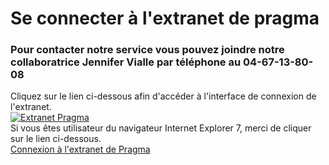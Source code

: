 <div id="Redaction" >
	<h1>Se connecter &agrave; l'extranet de pragma</h1>
	<div class="BlocArticle">
		<h3>Pour contacter notre service vous pouvez joindre notre collaboratrice Jennifer Vialle par t&eacute;l&eacute;phone au 04-67-13-80-08</h3>
		<div class="ContenuArticle">
			Cliquez sur le lien ci-dessous afin d'acc&eacute;der &agrave; l'interface de connexion de l'extranet.
		</div>
		<div class="centreContenu">
			<a href="http://83.206.204.208/sogeprom_extranet_prod/index.php" title="ExtranetPragma" rel="link">
				<img src="/Skins/[!Systeme::Skin!]/Img/sogeprom-pragma.png" alt="Extranet Pragma" title="Extranet Pragma" style="background:none;" />
			</a>
		</div>
		<div class="Lienpartenaires">
			Si vous &ecirc;tes utilisateur du navigateur Internet Explorer 7, merci de cliquer sur le lien ci-dessous.
		</div>
		<div class="Lienpartenaires">
			<a rel="link" href="http://83.206.204.208/sogeprom_extranet_prod/index.php" onclick="window.open(this.href); return false;">Connexion &agrave; l'extranet de Pragma</a>
		</div>
	</div>
</div>